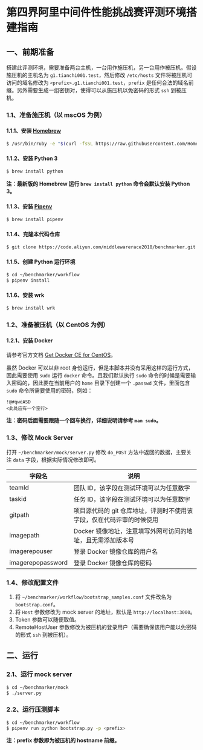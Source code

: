 # 第四界阿里中间件性能挑战赛评测环境搭建指南

## 一、前期准备

搭建此评测环境，需要准备两台主机，一台用作施压机，另一台用作被压机。假设施压机的主机名为 `g1.tianchi001.test`，然后修改 `/etc/hosts` 文件将被压机可访问的域名修改为 `<prefix>.g1.tianchi001.test`，`prefix` 是任何合法的域名前缀。另外需要生成一组密钥对，使得可以从施压机以免密码的形式 `ssh` 到被压机。

### 1.1、准备施压机（以 mscOS 为例）

#### 1.1.1、安装 [Homebrew](https://brew.sh/)

```bash
$ /usr/bin/ruby -e "$(curl -fsSL https://raw.githubusercontent.com/Homebrew/install/master/install)"
```

#### 1.1.2、安装 Python 3

```bash
$ brew install python
```

**注：最新版的 Homebrew 运行 `brew install python` 命令会默认安装 Python 3。**

#### 1.1.3、安装 [Pipenv](https://docs.pipenv.org/)

```bash
$ brew install pipenv
```

#### 1.1.4、克隆本代码仓库

```bash
$ git clone https://code.aliyun.com/middlewarerace2018/benchmarker.git ~/benchmarker
```

#### 1.1.5、创建 Python 运行环境

```bash
$ cd ~/benchmarker/workflow
$ pipenv install
```

#### 1.1.6、安装 wrk

```bash
$ brew install wrk
```

### 1.2、准备被压机（以 CentOS 为例）

#### 1.2.1、安装 Docker

请参考官方文档 [Get Docker CE for CentOS](https://docs.docker.com/install/linux/docker-ce/centos/)。

虽然 Docker 可以以非 root 身份运行，但是本脚本并没有采用这样的运行方式，因此需要使用 `sudo` 运行 `docker` 命令。且我们默认执行 `sudo` 命令的时候是需要输入密码的，因此要在当前用户的 `home` 目录下创建一个 `.passwd` 文件，里面包含 `sudo` 命令所需要使用的密码，例如：

```
!@#qweASD
<此处应有一个空行>
```

**注：密码后面需要跟随一个回车换行，详细说明请参考 `man sudo`。**

### 1.3、修改 Mock Server

打开 `~/benchmarker/mock/server.py` 修改 `do_POST` 方法中返回的数据，主要关注 `data` 字段，根据实际情况修改即可。

| 字段名 | 说明 |
| ----- | ---- |
| teamId | 团队 ID，该字段在测试环境可以为任意数字 |
| taskid | 任务 ID，该字段在测试环境可以为任意数字 |
| gitpath | 项目源代码的 git 仓库地址，评测时不使用该字段，仅在代码评审的时候使用 |
| imagepath | Docker 镜像地址，注意填写外网可访问的地址，且无需添加版本号 |
| imagerepouser | 登录 Docker 镜像仓库的用户名 |
| imagerepopassword | 登录 Docker 镜像仓库的密码 |


### 1.4、修改配置文件

1. 将 `~/benchmarker/workflow/bootstrap_samples.conf` 文件改名为 `bootstrap.conf`。
2. 将 `Host` 参数修改为 mock server 的地址，默认是 `http://localhost:3000`。
3. Token 参数可以随便取值。
4. RemoteHostUser 参数修改为被压机的登录用户（需要确保该用户能以免密码的形式 `ssh` 到被压机）。

## 二、运行

### 2.1、运行 mock server

```bash
$ cd ~/benchmarker/mock
$ ./server.py
```

### 2.2、运行压测脚本

```bash
$ cd ~/benchmarker/workflow
$ pipenv run python bootstrap.py -p <prefix>
```

**注：prefix 参数即为被压机的 hostname 前缀。**
